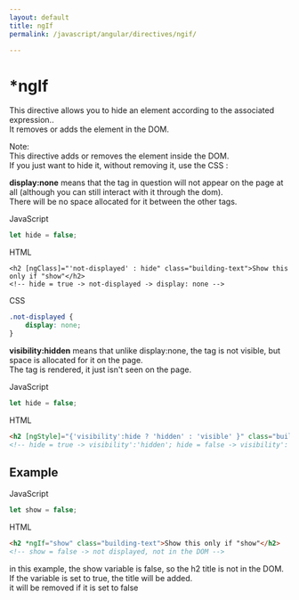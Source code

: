 ```yaml
---
layout: default
title: ngIf
permalink: /javascript/angular/directives/ngif/

---
```



# *ngIf

This directive allows you to hide an element according to the associated expression..<br/>
It removes or adds the element in the DOM.

Note:<br/>
This directive adds or removes the element inside the DOM.<br/>
If you just want to hide it, without removing it, use the CSS :

**display:none** means that the tag in question will not appear on the page at all (although you can still interact with it through the dom).<br/>There will be no space allocated for it between the other tags.

JavaScript
```javascript
let hide = false;
```

HTML
```angular
<h2 [ngClass]="'not-displayed' : hide" class="building-text">Show this only if "show"</h2>
<!-- hide = true -> not-displayed -> display: none -->
```

CSS
```CSS
.not-displayed {
    display: none;
}
```

**visibility:hidden** means that unlike display:none, the tag is not visible, but space is allocated for it on the page.<br/> The tag is rendered, it just isn't seen on the page.

JavaScript
```javascript
let hide = false;
```

HTML
```html
<h2 [ngStyle]="{'visibility':hide ? 'hidden' : 'visible' }" class="building-text">Show this only if "show"</h2>
<!-- hide = true -> visibility':'hidden'; hide = false -> visibility':'visible' -->
```

## Example

JavaScript
```javascript
let show = false;
```

HTML
```html
<h2 *ngIf="show" class="building-text">Show this only if "show"</h2>
<!-- show = false -> not displayed, not in the DOM -->
```

in this example, the show variable is false, so the h2 title is not in the DOM.<br/>
If the variable is set to true, the title will be added.<br/>
it will be removed if it is set to false